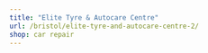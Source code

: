 ```yaml
---
title: "Elite Tyre & Autocare Centre"
url: /bristol/elite-tyre-and-autocare-centre-2/
shop: car repair
---
```

